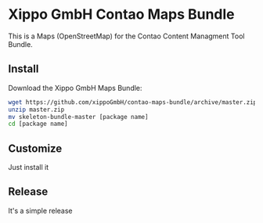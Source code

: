 # Xippo GmbH Contao Maps Bundle

This is a Maps (OpenStreetMap) for the Contao Content Managment Tool Bundle. 

## Install

Download the Xippo GmbH Maps Bundle:

```bash
wget https://github.com/xippoGmbH/contao-maps-bundle/archive/master.zip
unzip master.zip
mv skeleton-bundle-master [package name]
cd [package name]
```

## Customize

Just install it

## Release

It's a simple release

[1]: https://contao.org
